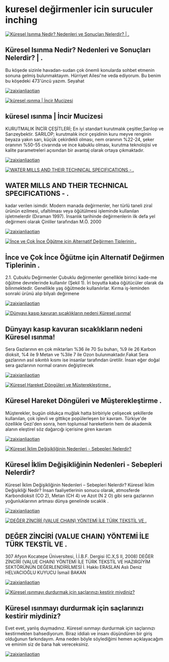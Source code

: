# kuresel değirmenler icin suruculer inching
<a href="https://mnn.zoosnet.net/LR/Chatpre.aspx?id=MNN94995150&p=https://topgrinding.com/" target="_blank">![Küresel Isınma Nedir? Nedenleri ve Sonuçları Nelerdir? | .](https://github.com/technlg/images/blob/main/56.jpg)</a>
## Küresel Isınma Nedir? Nedenleri ve Sonuçları Nelerdir? | .
Bu köşede sizinle havadan-sudan çok önemli konularda sohbet etmenin sonuna gelmiş bulunmaktayım. Hürriyet Ailesi'ne veda ediyorum. Bu benim bu köşedeki 473'üncü yazım. Seyahat 
<a href="https://mnn.zoosnet.net/LR/Chatpre.aspx?id=MNN94995150&p=https://topgrinding.com/" target="_blank"><img src="https://github.com/technlg/images/raw/main/chat11.jpg" alt="zaixianliaotian"/></a><a href="//whatsapp.shibangsoft.com/WhatsApp.php" ><img src="https://github.com/technlg/images/raw/main/chat11.png" alt=""></a>
<a href="https://mnn.zoosnet.net/LR/Chatpre.aspx?id=MNN94995150&p=https://topgrinding.com/" target="_blank">![küresel ısınma | İncir Mucizesi](https://github.com/technlg/images/blob/main/3.jpg)</a>
## küresel ısınma | İncir Mucizesi
KURUTMALIK İNCİR ÇEŞİTLERİ; En iyi standart kurutmalık çeşitler,Sarılop ve Sarızeybektir. SARILOP; kurutmalık incir çeşidinin kuru meyve renginin beyaza yakın sarı, küçük çekirdekli olması, nem oranının %22-24, şeker oranının %50-55 civarında ve ince kabuklu olması, kurutma teknolojisi ve kalite parametreleri açısından bir avantaj olarak ortaya çıkmaktadır.
<a href="https://mnn.zoosnet.net/LR/Chatpre.aspx?id=MNN94995150&p=https://topgrinding.com/" target="_blank"><img src="https://github.com/technlg/images/raw/main/chat11.jpg" alt="zaixianliaotian"/></a><a href="//whatsapp.shibangsoft.com/WhatsApp.php" ><img src="https://github.com/technlg/images/raw/main/chat11.png" alt=""></a>
<a href="https://mnn.zoosnet.net/LR/Chatpre.aspx?id=MNN94995150&p=https://topgrinding.com/" target="_blank">![WATER MILLS AND THEIR TECHNICAL SPECIFICATIONS - .](https://github.com/technlg/images/blob/main/30.jpg)</a>
## WATER MILLS AND THEIR TECHNICAL SPECIFICATIONS - .
kadar verilen isimdir. Modern manada değirmenler, her türlü taneli ziraî ürünün ezilmesi, ufaltılması veya öğütülmesi işleminde kullanılan işletmelerdir (Dıraman 1997). İnsanlık tarihinde değirmenlerin ilk defa yel değirmeni olarak Çinliler tarafından M.Ö. 2000
<a href="https://mnn.zoosnet.net/LR/Chatpre.aspx?id=MNN94995150&p=https://topgrinding.com/" target="_blank"><img src="https://github.com/technlg/images/raw/main/chat11.jpg" alt="zaixianliaotian"/></a><a href="//whatsapp.shibangsoft.com/WhatsApp.php" ><img src="https://github.com/technlg/images/raw/main/chat11.png" alt=""></a>
<a href="https://mnn.zoosnet.net/LR/Chatpre.aspx?id=MNN94995150&p=https://topgrinding.com/" target="_blank">![İnce ve Çok İnce Öğütme için Alternatif Değirmen Tiplerinin .](https://github.com/technlg/images/blob/main/43.jpg)</a>
## İnce ve Çok İnce Öğütme için Alternatif Değirmen Tiplerinin .
2.1. Çubuklu Değirmenler Çubuklu değirmenler genellikle birinci kade-me öğütme devrelerinde kullanılır (Şekil 1). İri boyutta kaba öğütücüler olarak da bilinmektedir. Genellikle yaş öğütmede kullanılırlar. Kırma iş-leminden sonraki ürünü alıp bilyalı değirmene
<a href="https://mnn.zoosnet.net/LR/Chatpre.aspx?id=MNN94995150&p=https://topgrinding.com/" target="_blank"><img src="https://github.com/technlg/images/raw/main/chat11.jpg" alt="zaixianliaotian"/></a><a href="//whatsapp.shibangsoft.com/WhatsApp.php" ><img src="https://github.com/technlg/images/raw/main/chat11.png" alt=""></a>
<a href="https://mnn.zoosnet.net/LR/Chatpre.aspx?id=MNN94995150&p=https://topgrinding.com/" target="_blank">![Dünyayı kasıp kavuran sıcaklıkların nedeni Küresel ısınma!](https://github.com/technlg/images/blob/main/28.jpg)</a>
## Dünyayı kasıp kavuran sıcaklıkların nedeni Küresel ısınma!
Sera Gazlarının en çok miktarları %36 ile 70 Su buharı, %9 ile 26 Karbon dioksit, %4 ile 9 Metan ve %3ile 7 ile Ozon bulunmaktadır.Fakat Sera gazlarının asıl sıkıntılı kısmı ise insanlar tarafından üretilir. İnsan eğer doğal sera gazlarının normal oranını değiştirecek 
<a href="https://mnn.zoosnet.net/LR/Chatpre.aspx?id=MNN94995150&p=https://topgrinding.com/" target="_blank"><img src="https://github.com/technlg/images/raw/main/chat11.jpg" alt="zaixianliaotian"/></a><a href="//whatsapp.shibangsoft.com/WhatsApp.php" ><img src="https://github.com/technlg/images/raw/main/chat11.png" alt=""></a>
<a href="https://mnn.zoosnet.net/LR/Chatpre.aspx?id=MNN94995150&p=https://topgrinding.com/" target="_blank">![Küresel Hareket Döngüleri ve Müşterekleştirme .](https://github.com/technlg/images/blob/main/56.jpg)</a>
## Küresel Hareket Döngüleri ve Müşterekleştirme .
Müşterekler, bugün oldukça muğlak hatta birbiriyle çelişecek şekillerde kullanılan, çok işlevli ve gittikçe popülerleşen bir kavram. Türkiye'de özellikle Gezi'den sonra, hem toplumsal hareketlerin hem de akademik alanın eleştirel söz dağarcığı içerisine giren kavram
<a href="https://mnn.zoosnet.net/LR/Chatpre.aspx?id=MNN94995150&p=https://topgrinding.com/" target="_blank"><img src="https://github.com/technlg/images/raw/main/chat11.jpg" alt="zaixianliaotian"/></a><a href="//whatsapp.shibangsoft.com/WhatsApp.php" ><img src="https://github.com/technlg/images/raw/main/chat11.png" alt=""></a>
<a href="https://mnn.zoosnet.net/LR/Chatpre.aspx?id=MNN94995150&p=https://topgrinding.com/" target="_blank">![Küresel İklim Değişikliğinin Nedenleri - Sebepleri Nelerdir?](https://github.com/technlg/images/blob/main/15.jpg)</a>
## Küresel İklim Değişikliğinin Nedenleri - Sebepleri Nelerdir?
Küresel İklim Değişikliğinin Nedenleri – Sebepleri Nelerdir? Küresel İklim Değişikliği Nedir? İnsan faaliyetlerinin sonucu olarak, atmosferde Karbondioksit (CO 2), Metan (CH 4) ve Azot (N 2 O) gibi sera gazlarının yoğunluklarının artması dünya genelinde sıcaklık .
<a href="https://mnn.zoosnet.net/LR/Chatpre.aspx?id=MNN94995150&p=https://topgrinding.com/" target="_blank"><img src="https://github.com/technlg/images/raw/main/chat11.jpg" alt="zaixianliaotian"/></a><a href="//whatsapp.shibangsoft.com/WhatsApp.php" ><img src="https://github.com/technlg/images/raw/main/chat11.png" alt=""></a>
<a href="https://mnn.zoosnet.net/LR/Chatpre.aspx?id=MNN94995150&p=https://topgrinding.com/" target="_blank">![DEĞER ZİNCİRİ (VALUE CHAIN) YÖNTEMİ İLE TÜRK TEKSTİL VE .](https://github.com/technlg/images/blob/main/42.jpg)</a>
## DEĞER ZİNCİRİ (VALUE CHAIN) YÖNTEMİ İLE TÜRK TEKSTİL VE .
307 Afyon Kocatepe Üniversitesi, İ.İ.B.F. Dergisi (C.X,S II, 2008) DEĞER ZİNCİRİ (VALUE CHAIN) YÖNTEMİ İLE TÜRK TEKSTİL VE HAZIRGİYİM SEKTÖRÜNÜN DEĞERLENDİRİLMESİ İ. Hakkı ERASLAN Aslı Deniz HELVACIOĞLU KUYUCU İsmail BAKAN
<a href="https://mnn.zoosnet.net/LR/Chatpre.aspx?id=MNN94995150&p=https://topgrinding.com/" target="_blank"><img src="https://github.com/technlg/images/raw/main/chat11.jpg" alt="zaixianliaotian"/></a><a href="//whatsapp.shibangsoft.com/WhatsApp.php" ><img src="https://github.com/technlg/images/raw/main/chat11.png" alt=""></a>
<a href="https://mnn.zoosnet.net/LR/Chatpre.aspx?id=MNN94995150&p=https://topgrinding.com/" target="_blank">![Küresel ısınmayı durdurmak için saçlarınızı kestirir miydiniz?](https://github.com/technlg/images/blob/main/57.jpg)</a>
## Küresel ısınmayı durdurmak için saçlarınızı kestirir miydiniz?
Evet evet, yanlış duymadınız. Küresel ısınmayı durdurmak için saçlarınızı kestirmekten bahsediyorum. Biraz iddialı ve insanı düşündüren bir giriş olduğunun farkındayım. Ama neden böyle söylediğimi hemen açıklayacağım ve eminim siz de bana hak vereceksiniz.
<a href="https://mnn.zoosnet.net/LR/Chatpre.aspx?id=MNN94995150&p=https://topgrinding.com/" target="_blank"><img src="https://github.com/technlg/images/raw/main/chat11.jpg" alt="zaixianliaotian"/></a><a href="//whatsapp.shibangsoft.com/WhatsApp.php" ><img src="https://github.com/technlg/images/raw/main/chat11.png" alt=""></a>

